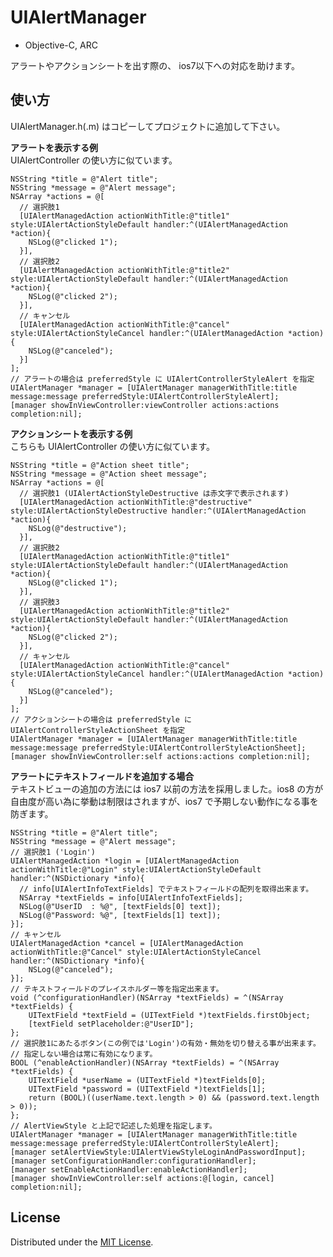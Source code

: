 # UIAlertManager  
- Objective-C, ARC  

アラートやアクションシートを出す際の、 ios7以下への対応を助けます。  

## 使い方

UIAlertManager.h(.m) はコピーしてプロジェクトに追加して下さい。  

__アラートを表示する例__  
UIAlertController の使い方に似ています。  

    NSString *title = @"Alert title";
    NSString *message = @"Alert message";
    NSArray *actions = @[
      // 選択肢1
      [UIAlertManagedAction actionWithTitle:@"title1" style:UIAlertActionStyleDefault handler:^(UIAlertManagedAction *action){
        NSLog(@"clicked 1");
      }],
      // 選択肢2
      [UIAlertManagedAction actionWithTitle:@"title2" style:UIAlertActionStyleDefault handler:^(UIAlertManagedAction *action){
        NSLog(@"clicked 2");
      }],
      // キャンセル
      [UIAlertManagedAction actionWithTitle:@"cancel" style:UIAlertActionStyleCancel handler:^(UIAlertManagedAction *action){
        NSLog(@"canceled");
      }]
    ];
    // アラートの場合は preferredStyle に UIAlertControllerStyleAlert を指定
    UIAlertManager *manager = [UIAlertManager managerWithTitle:title message:message preferredStyle:UIAlertControllerStyleAlert];
    [manager showInViewController:viewController actions:actions completion:nil];

__アクションシートを表示する例__  
こちらも UIAlertController の使い方に似ています。  

    NSString *title = @"Action sheet title";
    NSString *message = @"Action sheet message";
    NSArray *actions = @[
      // 選択肢1 (UIAlertActionStyleDestructive は赤文字で表示されます)
      [UIAlertManagedAction actionWithTitle:@"destructive" style:UIAlertActionStyleDestructive handler:^(UIAlertManagedAction *action){
        NSLog(@"destructive");
      }],
      // 選択肢2
      [UIAlertManagedAction actionWithTitle:@"title1" style:UIAlertActionStyleDefault handler:^(UIAlertManagedAction *action){
        NSLog(@"clicked 1");
      }],
      // 選択肢3
      [UIAlertManagedAction actionWithTitle:@"title2" style:UIAlertActionStyleDefault handler:^(UIAlertManagedAction *action){
        NSLog(@"clicked 2");
      }],
      // キャンセル
      [UIAlertManagedAction actionWithTitle:@"cancel" style:UIAlertActionStyleCancel handler:^(UIAlertManagedAction *action){
        NSLog(@"canceled");
      }]
    ];
    // アクションシートの場合は preferredStyle に UIAlertControllerStyleActionSheet を指定
    UIAlertManager *manager = [UIAlertManager managerWithTitle:title message:message preferredStyle:UIAlertControllerStyleActionSheet];
    [manager showInViewController:self actions:actions completion:nil];

__アラートにテキストフィールドを追加する場合__  
テキストビューの追加の方法には ios7 以前の方法を採用しました。ios8 の方が自由度が高い為に挙動は制限はされますが、ios7 で予期しない動作になる事を防ぎます。  

    NSString *title = @"Alert title";
    NSString *message = @"Alert message";
    // 選択肢1 ('Login')
    UIAlertManagedAction *login = [UIAlertManagedAction actionWithTitle:@"Login" style:UIAlertActionStyleDefault handler:^(NSDictionary *info){
      // info[UIAlertInfoTextFields] でテキストフィールドの配列を取得出来ます。
      NSArray *textFields = info[UIAlertInfoTextFields];
      NSLog(@"UserID  : %@", [textFields[0] text]);
      NSLog(@"Password: %@", [textFields[1] text]);
    }];
    // キャンセル
    UIAlertManagedAction *cancel = [UIAlertManagedAction actionWithTitle:@"Cancel" style:UIAlertActionStyleCancel handler:^(NSDictionary *info){
        NSLog(@"canceled");
    }];
    // テキストフィールドのプレイスホルダー等を指定出来ます。
    void (^configurationHandler)(NSArray *textFields) = ^(NSArray *textFields) {
        UITextField *textField = (UITextField *)textFields.firstObject;
        [textField setPlaceholder:@"UserID"];
    };
    // 選択肢1にあたるボタン(この例では'Login')の有効・無効を切り替える事が出来ます。
    // 指定しない場合は常に有効になります。
    BOOL (^enableActionHandler)(NSArray *textFields) = ^(NSArray *textFields) {
        UITextField *userName = (UITextField *)textFields[0];
        UITextField *password = (UITextField *)textFields[1];
        return (BOOL)((userName.text.length > 0) && (password.text.length > 0));
    };
    // AlertViewStyle と上記で記述した処理を指定します。
    UIAlertManager *manager = [UIAlertManager managerWithTitle:title message:message preferredStyle:UIAlertControllerStyleAlert];
    [manager setAlertViewStyle:UIAlertViewStyleLoginAndPasswordInput];
    [manager setConfigurationHandler:configurationHandler];
    [manager setEnableActionHandler:enableActionHandler];
    [manager showInViewController:self actions:@[login, cancel] completion:nil];

## License
Distributed under the [MIT License][mit].

[MIT]: http://www.opensource.org/licenses/mit-license.php
